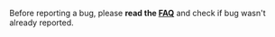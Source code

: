 Before reporting a bug, please **read the [FAQ](https://github.com/kdzwinel/EmulatedDeviceLab/wiki/FAQ)** and check if bug wasn't already reported.